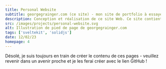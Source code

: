 ```yaml
---
title: Personal Website
subtitle: georgegrainger.com (ce site) - mon site de portfolio à essayer et à montrer !
description: Conception et réalisation de ce site Web. Ce site contient de belles animations (si je le dis moi-même), en particulier lors du basculement entre les modes sombre et clair. Il inclut également les transitions de page et l'utilisation de l'API Spotify.
src: /images/projects/personal-website.svg
alt: Illustration de pied de page de georgegrainger.com
tags: ['sveltekit', 'solidjs']
date: 12/02/23
homepage: 4
---
```


Désolé, je suis toujours en train de créer le contenu de ces pages - veuillez revenir dans un avenir proche et je les ferai créer avec le lien GitHub !
